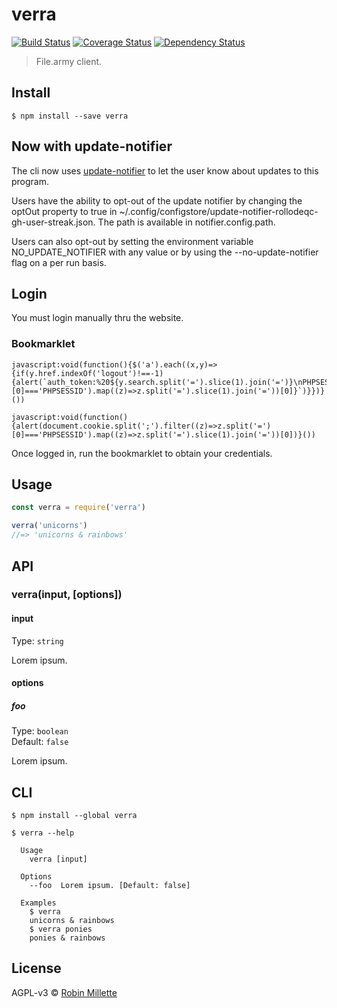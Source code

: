 # verra
[![Build Status](https://travis-ci.org/millette/verra.svg?branch=master)](https://travis-ci.org/millette/verra)
[![Coverage Status](https://coveralls.io/repos/github/millette/verra/badge.svg?branch=master)](https://coveralls.io/github/millette/verra?branch=master)
[![Dependency Status](https://gemnasium.com/badges/github.com/millette/verra.svg)](https://gemnasium.com/github.com/millette/verra)
> File.army client.

## Install
```
$ npm install --save verra
```

## Now with update-notifier
The cli now uses [update-notifier][] to let the user know about updates to this program.

Users have the ability to opt-out of the update notifier by changing
the optOut property to true in ~/.config/configstore/update-notifier-rollodeqc-gh-user-streak.json.
The path is available in notifier.config.path.

Users can also opt-out by setting the environment variable NO_UPDATE_NOTIFIER
with any value or by using the --no-update-notifier flag on a per run basis.

## Login
You must login manually thru the website.

### Bookmarklet
```
javascript:void(function(){$('a').each((x,y)=>{if(y.href.indexOf('logout')!==-1){alert(`auth_token:%20${y.search.split('=').slice(1).join('=')}\nPHPSESSID:%20${document.cookie.split(';').filter((z)=>z.split('=')[0]==='PHPSESSID').map((z)=>z.split('=').slice(1).join('='))[0]}`)}})}())
```

```
javascript:void(function(){alert(document.cookie.split(';').filter((z)=>z.split('=')[0]==='PHPSESSID').map((z)=>z.split('=').slice(1).join('='))[0])}())
```

Once logged in, run the bookmarklet to obtain your credentials.

## Usage
```js
const verra = require('verra')

verra('unicorns')
//=> 'unicorns & rainbows'
```

## API
### verra(input, [options])
#### input
Type: `string`

Lorem ipsum.

#### options
##### foo
Type: `boolean`<br>
Default: `false`

Lorem ipsum.

## CLI
```
$ npm install --global verra
```

```
$ verra --help

  Usage
    verra [input]

  Options
    --foo  Lorem ipsum. [Default: false]

  Examples
    $ verra
    unicorns & rainbows
    $ verra ponies
    ponies & rainbows
```


## License
AGPL-v3 © [Robin Millette](http://robin.millette.info)

[update-notifier]: <https://github.com/yeoman/update-notifier>
